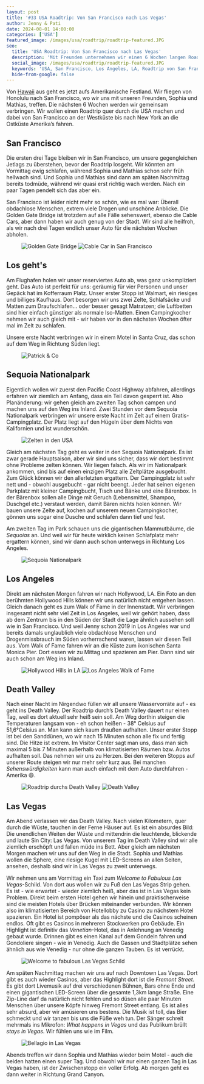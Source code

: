 ```yaml
---
layout: post
title: '#33 USA Roadtrip: Von San Francisco nach Las Vegas'
author: Jenny & Pati
date: 2024-08-01 14:00:00
categories: ['USA']
featured_image: /images/usa/roadtrip/roadtrip-featured.JPG
seo:
  title: 'USA Roadtrip: Von San Francisco nach Las Vegas'
  description: 'Mit Freunden unternehmen wir einen 6 Wochen langen Roadtrip quer durch die USA. Los geht es von San Francisco über Los Angeles bis nach Las Vegas.'
  social_image: /images/usa/roadtrip/roadtrip-featured.JPG
  keywords: 'USA, San Francisco, Los Angeles, LA, Roadtrip von San Francisco nach Las Vegas, Kalifornien-Roadtrip, ein Tag in Las Vegas'
  hide-from-google: false
---
```

Von [Hawaii](hawaii) aus geht es jetzt aufs Amerikanische Festland. Wir fliegen von Honolulu nach San Francisco, wo wir uns mit unseren Freunden, Sophia und Mathias, treffen. Die nächsten 6 Wochen werden wir gemeinsam verbringen. Wir wollen einen Roadtrip quer durch die USA machen und dabei von San Francisco an der Westküste bis nach New York an die Ostküste Amerika’s fahren.

## San Francisco
Die ersten drei Tage bleiben wir in San Francisco, um unsere gegengleichen Jetlags zu überstehen, bevor der Roadtrip losgeht. Wir könnten am Vormittag ewig schlafen, während Sophia und Mathias schon sehr früh hellwach sind. Und Sophia und Mathias sind dann am späten Nachmittag bereits todmüde, während wir quasi erst richtig wach werden. Nach ein paar Tagen pendelt sich das aber ein.

San Francisco ist leider nicht mehr so schön, wie es mal war: Überall obdachlose Menschen, extrem viele Drogen und unschöne Anblicke. Die Golden Gate Bridge ist trotzdem auf alle Fälle sehenswert, ebenso die Cable Cars, aber dann haben wir auch genug von der Stadt. Wir sind alle heilfroh, als wir nach drei Tagen endlich unser Auto für die nächsten Wochen abholen.

<figure class="img2">
  <img src="/images/usa/roadtrip/roadtrip-2.JPG" alt="Golden Gate Bridge">
    <img src="/images/usa/roadtrip/roadtrip-9.JPG" alt="Cable Car in San Francisco">
</figure>

## Los geht's
Am Flughafen holen wir unser reserviertes Auto ab, was ganz unkompliziert geht. Das Auto ist perfekt für uns: geräumig für vier Personen und unser Gepäck hat im Kofferraum Platz. Unser erster Stopp ist Walmart, ein riesiges und billiges Kaufhaus. Dort besorgen wir uns zwei Zelte, Schlafsäcke und Matten zum Draufschlafen... oder besser gesagt Matratzen; die Luftbetten sind hier einfach günstiger als normale Iso-Matten. Einen Campingkocher nehmen wir auch gleich mit - wir haben vor in den nächsten Wochen öfter mal im Zelt zu schlafen.

Unsere erste Nacht verbringen wir in einem Motel in Santa Cruz, das schon auf dem Weg in Richtung Süden liegt.

<figure class="img1">
  <img src="/images/usa/roadtrip/roadtrip-12.JPG" alt="Patrick & Co">
</figure>

## Sequoia Nationalpark
Eigentlich wollen wir zuerst den Pacific Coast Highway abfahren, allerdings erfahren wir ziemlich am Anfang, dass ein Teil davon gesperrt ist. Also Planänderung: wir gehen gleich am zweiten Tag schon campen und machen uns auf den Weg ins Inland. Zwei Stunden vor dem Sequoia Nationalpark verbringen wir unsere erste Nacht im Zelt auf einem Gratis-Campingplatz. Der Platz liegt auf den Hügeln über dem Nichts von Kalifornien und ist wunderschön.

<figure class="img1">
  <img src="/images/usa/roadtrip/roadtrip-3.JPG" alt="Zelten in den USA">
</figure>

Gleich am nächsten Tag geht es weiter in den Sequoia Nationalpark. Es ist zwar gerade Hauptsaison, aber wir sind uns sicher, dass wir dort bestimmt ohne Probleme zelten können. Wir liegen falsch. Als wir im Nationalpark ankommen, sind bis auf einen einzigen Platz alle Zeltplätze ausgebucht. Zum Glück können wir den allerletzten ergattern. Der Campingplatz ist sehr nett und - obwohl ausgebucht - gar nicht beengt. Jeder hat seinen eigenen Parkplatz mit kleiner Campingbucht, Tisch und Bänke und eine Bärenbox. In der Bärenbox sollen alle Dinge mit Geruch (Lebensmittel, Shampoo, Duschgel etc.) verstaut werden, damit Bären nichts holen können. Wir bauen unsere Zelte auf, kochen auf unserem neuen Campingkocher, gönnen uns sogar eine Dusche und schlafen dann tief und fest.

Am zweiten Tag im Park schauen uns die gigantischen Mammutbäume, die *Sequoias* an. Und weil wir für heute wirklich keinen Schlafplatz mehr ergattern können, sind wir dann auch schon unterwegs in Richtung Los Angeles.

<figure class="img1">
  <img src="/images/usa/roadtrip/roadtrip-10.JPG" alt="Sequoia Nationalpark">
</figure>

## Los Angeles
Direkt am nächsten Morgen fahren wir nach Hollywood, LA. Ein Foto an den berühmten Hollywood Hills können wir uns natürlich nicht entgehen lassen. Gleich danach geht es zum Walk of Fame in der Innenstadt. Wir verbringen insgesamt nicht sehr viel Zeit in Los Angeles, weil wir gehört haben, dass ab dem Zentrum bis in den Süden der Stadt die Lage ähnlich aussehen soll wie in San Francisco. Und weil Jenny schon 2019 in Los Angeles war und bereits damals unglaublich viele obdachlose Menschen und Drogenmissbrauch im Süden vorherrschend waren, lassen wir diesen Teil aus. Vom Walk of Fame fahren wir an die Küste zum ikonischen Santa Monica Pier. Dort essen wir zu Mittag und spazieren am Pier. Dann sind wir auch schon am Weg ins Inland.

<figure class="img2">
  <img src="/images/usa/roadtrip/roadtrip-13.JPG" alt="Hollywood Hills in LA">
    <img src="/images/usa/roadtrip/roadtrip-1.JPG" alt="Los Angeles Walk of Fame">
</figure>

## Death Valley
Nach einer Nacht im Nirgendwo füllen wir all unsere Wasservorräte auf - es geht ins Death Valley. Der Roadtrip durch’s Death Valley dauert nur einen Tag, weil es dort aktuell sehr heiß sein soll. Am Weg dorthin steigen die Temperaturen langsam von - eh schon heißen - 38° Celsius auf 51,6°Celsius an. Man kann sich kaum draußen aufhalten. Unser erster Stopp ist bei den Sanddünen, wo wir nach 15 Minuten schon alle fix und fertig sind. Die Hitze ist extrem. Im Visitor Center sagt man uns, dass man sich maximal 5 bis 7 Minuten außerhalb von klimatisierten Räumen bzw. Autos aufhalten soll. Das nehmen wir uns zu Herzen. Bei den weiteren Stopps auf unserer Route steigen wir nur mehr sehr kurz aus. Bei manchen *Sehenswürdigkeiten* kann man auch einfach mit dem Auto durchfahren - Amerika 😄.

<figure class="img2">
  <img src="/images/usa/roadtrip/roadtrip-4.JPG" alt="Roadtrip durchs Death Valley">
    <img src="/images/usa/roadtrip/roadtrip-6.JPG" alt="Death Valley">
</figure>

## Las Vegas
Am Abend verlassen wir das Death Valley. Nach vielen Kilometern, quer durch die Wüste, tauchen in der Ferne Häuser auf. Es ist ein absurdes Bild: Die unendlichen Weiten der Wüste und mittendrin die leuchtende, blickende und laute Sin City: Las Vegas. Von unserem Tag im Death Valley sind wir alle ziemlich erschöpft und fallen müde ins Bett. Aber gleich am nächsten Morgen machen wir uns auf den Weg in die Stadt. Sophia und Mathias wollen die Sphere, eine riesige Kugel mit LED-Screens an allen Seiten, ansehen, deshalb sind wir in Las Vegas zu zweit unterwegs.

Wir nehmen uns am Vormittag ein Taxi zum *Welcome to Fabulous Las Vegas*-Schild. Von dort aus wollen wir zu Fuß den Las Vegas Strip gehen. Es ist - wie erwartet - wieder ziemlich heiß, aber das ist in Las Vegas kein Problem. Direkt beim ersten Hotel gehen wir hinein und praktischerweise sind die meisten Hotels über Brücken miteinander verbunden. Wir können also im klimatisierten Bereich von Hotellobby zu Casino zu nächstem Hotel spazieren. Ein Hotel ist pompöser als das nächste und die Casinos scheinen endlos. Oft gibt es Casinos in mehreren Stockwerken pro Gebäude. Ein Highlight ist definitiv das *Venetian*-Hotel, das in Anlehnung an Venedig gebaut wurde. Drinnen gibt es einen Kanal auf dem Gondeln fahren und Gondoliere singen - wie in Venedig. Auch die Gassen und Stadtplätze sehen ähnlich aus wie Venedig - nur ohne die ganzen Tauben. Es ist verrückt.

<figure class="img1">
  <img src="/images/usa/roadtrip/roadtrip-8.JPG" alt="Welcome to fabulous Las Vegas Schild">
</figure>

Am späten Nachmittag machen wir uns auf nach Downtown Las Vegas. Dort gibt es auch wieder Casinos, aber das Highlight dort ist die *Fremont Street*. Es gibt dort Livemusik auf drei verschiedenen Bühnen, Bars ohne Ende und einen gigantischen LED-Screen über die gesamte 1,3km lange Straße. Eine Zip-Line darf da natürlich nicht fehlen und so düsen alle paar Minuten Menschen über unsere Köpfe hinweg Fremont Street entlang. Es ist alles sehr absurd, aber wir amüsieren uns bestens. Die Musik ist toll, das Bier schmeckt und wir tanzen bis uns die Füße weh tun. Der Sänger schreit mehrmals ins Mikrofon: *What happens in Vegas* und das Publikum brüllt *stays in Vegas*. Wir fühlen uns wie im Film.

<figure class="img1">
  <img src="/images/usa/roadtrip/roadtrip-11.JPG" alt="Bellagio in Las Vegas">
</figure>

Abends treffen wir dann Sophia und Mathias wieder beim Motel - auch die beiden hatten einen super Tag. Und obwohl wir nur einen ganzen Tag in Las Vegas haben, ist der Zwischenstopp ein voller Erfolg. Ab morgen geht es dann weiter in Richtung Grand Canyon.